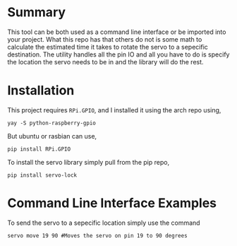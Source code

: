 # Summary

This tool can be both used as a command line interface or be imported into your project. What this repo has that others do not is some math to calculate the estimated time it takes to rotate the servo to a sepecific destination. The utility handles all the pin IO and all you have to do is specify the location the servo needs to be in and the library will do the rest.

# Installation

This project requires `RPi.GPIO`, and I installed it using the arch repo using,

    yay -S python-raspberry-gpio
	
But ubuntu or rasbian can use,

    pip install RPi.GPIO

To install the servo library simply pull from the pip repo,

    pip install servo-lock
	
# Command Line Interface Examples

To send the servo to a sepecific location simply use the command

    servo move 19 90 #Moves the servo on pin 19 to 90 degrees



